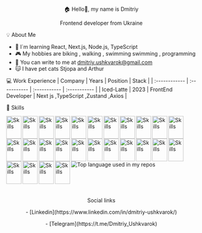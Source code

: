 
<p align="center">🏠 Hello👋, my name is Dmitriy</p>
<p align="center"> Frontend developer from Ukraine



💡 About Me

- 📖 I`m learning React, Next.js, Node.js, TypeScript
- 🎮 My hobbies are biking , walking , swimming swimming , programming
- 💌 You can write to me at dmitriy.ushkvarok@gmail.com
- 😽 I have pet cats Stjopa and Arthur

 💻 Work Experience
| Company | Years | Position | Stack |
| :------------ | :----------- | :----------- | :----------- |
| Iced-Latte | 2023 | FrontEnd Developer | Next js ,TypeScript ,Zustand ,Axios |

🔨 Skills
 
<img src="https://cdn.jsdelivr.net/gh/devicons/devicon/icons/html5/html5-original.svg" alt="Skills" align="left" width="40" height="60"/>  
<img src="https://cdn.jsdelivr.net/gh/devicons/devicon/icons/css3/css3-original.svg" alt="Skills" align="left" width="40" height="60"/>  
<img src="https://cdn.jsdelivr.net/gh/devicons/devicon/icons/sass/sass-original.svg" alt="Skills" align="left" width="40" height="60"/>  
<img src="https://cdn.jsdelivr.net/gh/devicons/devicon/icons/tailwindcss/tailwindcss-plain.svg" alt="Skills" align="left" width="40" height="60"/>  
<img src="https://cdn.jsdelivr.net/gh/devicons/devicon/icons/javascript/javascript-original.svg" alt="Skills" align="left" width="40" height="60"/>  
<img src="https://cdn.jsdelivr.net/gh/devicons/devicon/icons/typescript/typescript-original.svg" alt="Skills" align="left" width="40" height="60"/>  
<img src="https://cdn.jsdelivr.net/gh/devicons/devicon/icons/react/react-original.svg" alt="Skills" align="left" width="40" height="60"/>  
<img src="https://cdn.jsdelivr.net/gh/devicons/devicon/icons/redux/redux-original.svg" alt="Skills" align="left" width="40" height="60"/>  
<img src="https://cdn.jsdelivr.net/gh/devicons/devicon/icons/nextjs/nextjs-original.svg" alt="Skills" align="left" width="40" height="60"/>  
<img src="https://cdn.jsdelivr.net/gh/devicons/devicon/icons/webpack/webpack-original.svg" alt="Skills" align="left" width="40" height="60"/>  
<img src="https://cdn.jsdelivr.net/gh/devicons/devicon/icons/babel/babel-original.svg" alt="Skills" align="left" width="40" height="60"/>  
<img src="https://cdn.jsdelivr.net/gh/devicons/devicon/icons/nodejs/nodejs-original.svg" alt="Skills" align="left" width="40" height="60"/>  
<img src="https://cdn.jsdelivr.net/gh/devicons/devicon/icons/express/express-original.svg" alt="Skills" align="left" width="40" height="60"/>  
<img src="https://cdn.jsdelivr.net/gh/devicons/devicon/icons/firebase/firebase-plain.svg" alt="Skills" align="left" width="40" height="60"/>  
<img src="https://cdn.jsdelivr.net/gh/devicons/devicon/icons/mongodb/mongodb-original.svg" alt="Skills" align="left" width="40" height="60"/>  
<img src="https://cdn.jsdelivr.net/gh/devicons/devicon/icons/jest/jest-plain.svg" alt="Skills" align="left" width="40" height="60"/>  
<img src="https://cdn.jsdelivr.net/gh/devicons/devicon/icons/xcode/xcode-original.svg" alt="Skills" align="left" width="40" height="60"/>  
<img src="https://cdn.jsdelivr.net/gh/devicons/devicon/icons/photoshop/photoshop-plain.svg" alt="Skills" align="left" width="40" height="60"/>  
<img src="https://cdn.jsdelivr.net/gh/devicons/devicon/icons/figma/figma-original.svg" alt="Skills" align="left" width="40" height="60"/>  
<img src="https://cdn.jsdelivr.net/gh/devicons/devicon/icons/slack/slack-original.svg" alt="Skills" align="left" width="40" height="60"/>  
<img src="https://cdn.jsdelivr.net/gh/devicons/devicon/icons/vscode/vscode-original.svg" alt="Skills" align="left" width="40" height="60"/>  
<img src="https://cdn.jsdelivr.net/gh/devicons/devicon/icons/git/git-original.svg" alt="Skills" align="left" width="40" height="60"/>  
<img src="https://cdn.jsdelivr.net/gh/devicons/devicon/icons/github/github-original.svg" alt="Skills" align="left" width="40" height="60"/>  
<img src="https://cdn.jsdelivr.net/gh/devicons/devicon/icons/gitlab/gitlab-original.svg" alt="Skills" align="left" width="40" height="60"/>  
<img src="https://cdn.jsdelivr.net/gh/devicons/devicon/icons/trello/trello-plain.svg" alt="Skills" align="left" width="40" height="60"/>  
<img src="https://cdn.jsdelivr.net/gh/devicons/devicon/icons/jira/jira-original.svg" alt="Skills" align="left" width="40" height="60"/> 

<br><br><br><br><br><br>

<img src="https://github-readme-stats.vercel.app/api/top-langs/?username=DmitriyUshkvarok&layout=compact&hide_title=1&title_color=ffffff&text_color=c9cacc&icon_color=2bbc8a&bg_color=1d1f21&card_width=500" alt="Top language used in my repos" align="left"/>

<br><br><br><br><br>

 <p align="center"> Social links
 <p align="center">- [Linkedin](https://www.linkedin.com/in/dmitriy-ushkvarok/)
 <p align="center">- [Telegram](https://t.me/Dmitriy_Ushkvarok)

